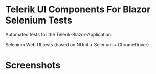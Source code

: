 # Telerik UI Components For Blazor Selenium Tests

Automated tests for the Telerik-Blazor-Application:

Selenium Web UI tests (based on NUnit + Selenum + ChromeDriver)

# Screenshots

